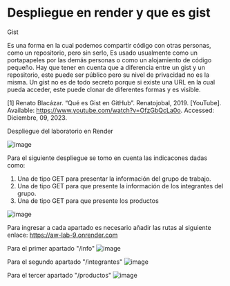# Despliegue en render y que es gist

Gist

Es una forma en la cual podemos compartir código con otras personas, como un repositorio, pero 
sin serlo, Es usado usualmente como un portapapeles por las demás personas o como un alojamiento 
de código pequeño. Hay que tener en cuenta que a diferencia entre un gist y un repositorio, este 
puede ser público pero su nivel de privacidad no es la misma. Un gist no es de todo secreto porque 
si existe una URL en la cual pueda acceder, este puede clonar de diferentes formas y es visible.

[1] Renato Blacázar. “Qué es Gist en GitHub”. Renatojobal, 2019. [YouTube]. Available: https://www.youtube.com/watch?v=OfzGbQcLa0o. Accessed: Diciembre, 09, 2023.

Despliegue del laboratorio en Render

![image](https://github.com/risthian-P/AW_lab_9/assets/117744044/7f2ba08a-1dc1-42c6-965a-e37fbe48a651)

Para el siguiente despliegue se tomo en cuenta las indicacones dadas como:
1. Una de tipo GET para presentar la información del grupo de trabajo.
2. Una de tipo GET para que presente la información de los integrantes del grupo.
3. Una de tipo GET para que presente los productos

![image](https://github.com/risthian-P/AW_lab_9/assets/117744044/404f2dc2-6b15-4d2c-8911-d20cca10504f)

Para ingresar a cada apartado es necesario añadir las rutas al siguiente enlace:
https://aw-lab-9.onrender.com 

Para el primer apartado "/info"
![image](https://github.com/risthian-P/AW_lab_9/assets/117744044/93f60828-bccf-4664-9f38-ab5b5a70317b)

Para el segundo apartado "/integrantes"
![image](https://github.com/risthian-P/AW_lab_9/assets/117744044/723face8-af77-4792-b8d9-0f5b3c40fcff)

Para el tercer apartado "/productos"
![image](https://github.com/risthian-P/AW_lab_9/assets/117744044/3630dd99-bdfa-47e9-af05-f2c47063e03a)
